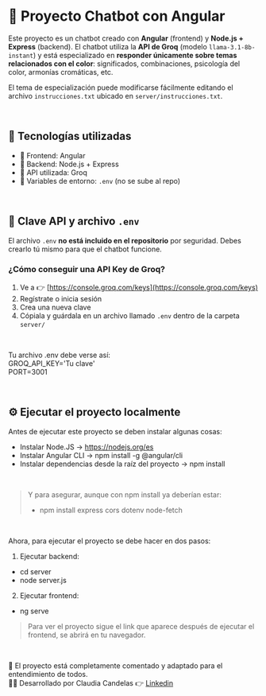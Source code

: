 # 🎨 Proyecto Chatbot con Angular

Este proyecto es un chatbot creado con **Angular** (frontend) y **Node.js + Express** (backend). El chatbot utiliza la **API de Groq** (modelo `llama-3.1-8b-instant`) y está especializado en **responder únicamente sobre temas relacionados con el color**: significados, combinaciones, psicología del color, armonías cromáticas, etc.

El tema de especialización puede modificarse fácilmente editando el archivo `instrucciones.txt` ubicado en `server/instrucciones.txt`.

<br>

## 🚀 Tecnologías utilizadas

- 🎨 Frontend: Angular
- 🧠 Backend: Node.js + Express
- 🤖 API utilizada: Groq
- 🔐 Variables de entorno: `.env` (no se sube al repo)

<br>

## 🔐 Clave API y archivo `.env`

El archivo `.env` **no está incluido en el repositorio** por seguridad. Debes crearlo tú mismo para que el chatbot funcione.

### ¿Cómo conseguir una API Key de Groq?
1. Ve a 👉 [https://console.groq.com/keys](https://console.groq.com/keys)
2. Regístrate o inicia sesión
3. Crea una nueva clave
4. Cópiala y guárdala en un archivo llamado `.env` dentro de la carpeta `server/`

<br>

Tu archivo .env debe verse así:<br>
GROQ_API_KEY='Tu clave'<br>
PORT=3001

<br>

## ⚙️ Ejecutar el proyecto localmente
Antes de ejecutar este proyecto se deben instalar algunas cosas:
- Instalar Node.JS -> https://nodejs.org/es
- Instalar Angular CLI -> npm install -g @angular/cli
- Instalar dependencias desde la raíz del proyecto -> npm install

<br>

> Y para asegurar, aunque con npm install ya deberían estar:
> - npm install express cors dotenv node-fetch

<br>

Ahora, para ejecutar el proyecto se debe hacer en dos pasos:
1. Ejecutar backend:
  - cd server
  - node server.js
2. Ejecutar frontend:
  - ng serve

> Para ver el proyecto sigue el link que aparece después de ejecutar el frontend, se abrirá en tu navegador.

<br>

💬 El proyecto está completamente comentado y adaptado para el entendimiento de todos.<br>
👩‍💻 Desarrollado por Claudia Candelas 👉 [Linkedin](https://www.linkedin.com/in/claudiacandelasoviedo/)
